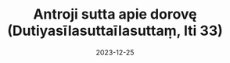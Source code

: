---
layout: page
title: 'Antroji sutta apie dorovę (Dutiyasīlasuttaīlasuttaṃ, Iti 33)'
category: bylota
index: Kamma
sortIndex: 33
suttacentral: iti33
date: 2023-12-25
tags: Kamma
---